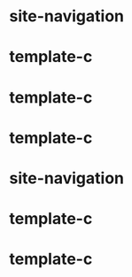 # site-navigation
# template-c
# template-c
# template-c
# site-navigation
# template-c
# template-c

